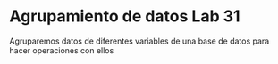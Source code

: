 # Agrupamiento de datos Lab 31
 Agruparemos datos de diferentes variables de una base de datos para hacer operaciones con ellos
